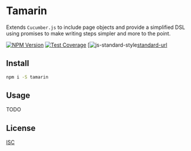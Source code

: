 # Tamarin

Extends `Cucumber.js` to include page objects and provide a simplified DSL using promises to make writing steps simpler and more to the point.

[![NPM Version][npm-image]][npm-url]
[![Test Coverage][coveralls-image]][coveralls-url]
[![js-standard-style][standard-image][standard-url]


## Install

```bash
npm i -S tamarin
```

## Usage

TODO

## License

[ISC](http://www.isc.org/downloads/software-support-policy/isc-license/)

[npm-image]: https://img.shields.io/npm/v/tamarin.svg
[npm-url]: https://npmjs.org/package/tamarin
[coveralls-image]: https://img.shields.io/coveralls/live-js/tamarin/master.svg
[coveralls-url]: https://coveralls.io/r/live-js/tamarin?branch=master
[standard-image]: https://img.shields.io/badge/code%20style-standard-brightgreen.svg
[standard-url]: http://standardjs.com/
